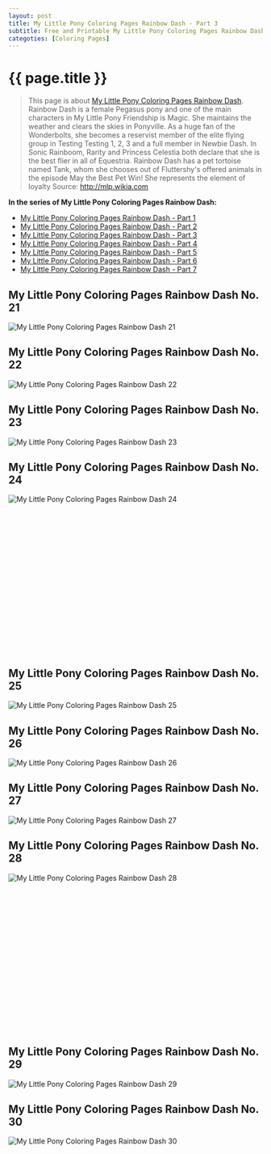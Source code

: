 ```yaml
---
layout: post
title: My Little Pony Coloring Pages Rainbow Dash - Part 3
subtitle: Free and Printable My Little Pony Coloring Pages Rainbow Dash - Part 3
categoties: [Coloring Pages]
---
```

{{ page.title }}
================
> This page is about [My Little Pony Coloring Pages Rainbow Dash](https://hoanghabelle.github.io/). Rainbow Dash is a female Pegasus pony and one of the main characters in My Little Pony Friendship is Magic. She maintains the weather and clears the skies in Ponyville. As a huge fan of the Wonderbolts, she becomes a reservist member of the elite flying group in Testing Testing 1, 2, 3 and a full member in Newbie Dash. In Sonic Rainboom, Rarity and Princess Celestia both declare that she is the best flier in all of Equestria. Rainbow Dash has a pet tortoise named Tank, whom she chooses out of Fluttershy's offered animals in the episode May the Best Pet Win! She represents the element of loyalty Source: http://mlp.wikia.com

**In the series of My Little Pony Coloring Pages Rainbow Dash:**

* [My Little Pony Coloring Pages Rainbow Dash - Part 1](https://hoanghabelle.github.io/2017/11/15/My-Little-Pony-Coloring-Pages-Rainbow-Dash-part-1.html)
* [My Little Pony Coloring Pages Rainbow Dash - Part 2](https://hoanghabelle.github.io/2017/11/15/My-Little-Pony-Coloring-Pages-Rainbow-Dash-part-2.html)
* [My Little Pony Coloring Pages Rainbow Dash - Part 3](https://hoanghabelle.github.io/2017/11/15/My-Little-Pony-Coloring-Pages-Rainbow-Dash-part-3.html)
* [My Little Pony Coloring Pages Rainbow Dash - Part 4](https://hoanghabelle.github.io/2017/11/15/My-Little-Pony-Coloring-Pages-Rainbow-Dash-part-4.html)
* [My Little Pony Coloring Pages Rainbow Dash - Part 5](https://hoanghabelle.github.io/2017/11/15/My-Little-Pony-Coloring-Pages-Rainbow-Dash-part-5.html)
* [My Little Pony Coloring Pages Rainbow Dash - Part 6](https://hoanghabelle.github.io/2017/11/15/My-Little-Pony-Coloring-Pages-Rainbow-Dash-part-6.html)
* [My Little Pony Coloring Pages Rainbow Dash - Part 7](https://hoanghabelle.github.io/2017/11/15/My-Little-Pony-Coloring-Pages-Rainbow-Dash-part-7.html)
## My Little Pony Coloring Pages Rainbow Dash No. 21
![My Little Pony Coloring Pages Rainbow Dash 21](https://hoanghabelle.github.io/img1/My-Little-Pony-Coloring-Pages-Rainbow-Dash%20(21).jpg "My Little Pony Coloring Pages Rainbow Dash 21")

## My Little Pony Coloring Pages Rainbow Dash No. 22
![My Little Pony Coloring Pages Rainbow Dash 22](https://hoanghabelle.github.io/img1/My-Little-Pony-Coloring-Pages-Rainbow-Dash%20(22).jpg "My Little Pony Coloring Pages Rainbow Dash 22")

## My Little Pony Coloring Pages Rainbow Dash No. 23
![My Little Pony Coloring Pages Rainbow Dash 23](https://hoanghabelle.github.io/img1/My-Little-Pony-Coloring-Pages-Rainbow-Dash%20(23).jpg "My Little Pony Coloring Pages Rainbow Dash 23")

## My Little Pony Coloring Pages Rainbow Dash No. 24
![My Little Pony Coloring Pages Rainbow Dash 24](https://hoanghabelle.github.io/img1/My-Little-Pony-Coloring-Pages-Rainbow-Dash%20(24).jpg "My Little Pony Coloring Pages Rainbow Dash 24")

<script async src="//pagead2.googlesyndication.com/pagead/js/adsbygoogle.js"></script><!-- Texxtonly --><ins class="adsbygoogle" style="display:inline-block;width:336px;height:280px" data-ad-client="ca-pub-6753140515841889" data-ad-slot="3207852233"></ins><script>(adsbygoogle = window.adsbygoogle || []).push({}); </script>

## My Little Pony Coloring Pages Rainbow Dash No. 25
![My Little Pony Coloring Pages Rainbow Dash 25](https://hoanghabelle.github.io/img1/My-Little-Pony-Coloring-Pages-Rainbow-Dash%20(25).jpg "My Little Pony Coloring Pages Rainbow Dash 25")

## My Little Pony Coloring Pages Rainbow Dash No. 26
![My Little Pony Coloring Pages Rainbow Dash 26](https://hoanghabelle.github.io/img1/My-Little-Pony-Coloring-Pages-Rainbow-Dash%20(26).jpg "My Little Pony Coloring Pages Rainbow Dash 26")

## My Little Pony Coloring Pages Rainbow Dash No. 27
![My Little Pony Coloring Pages Rainbow Dash 27](https://hoanghabelle.github.io/img1/My-Little-Pony-Coloring-Pages-Rainbow-Dash%20(27).jpg "My Little Pony Coloring Pages Rainbow Dash 27")

## My Little Pony Coloring Pages Rainbow Dash No. 28
![My Little Pony Coloring Pages Rainbow Dash 28](https://hoanghabelle.github.io/img1/My-Little-Pony-Coloring-Pages-Rainbow-Dash%20(28).jpg "My Little Pony Coloring Pages Rainbow Dash 28")

<script async src="//pagead2.googlesyndication.com/pagead/js/adsbygoogle.js"></script><!-- Texxtonly --><ins class="adsbygoogle" style="display:inline-block;width:336px;height:280px" data-ad-client="ca-pub-6753140515841889" data-ad-slot="3207852233"></ins><script>(adsbygoogle = window.adsbygoogle || []).push({}); </script>

## My Little Pony Coloring Pages Rainbow Dash No. 29
![My Little Pony Coloring Pages Rainbow Dash 29](https://hoanghabelle.github.io/img1/My-Little-Pony-Coloring-Pages-Rainbow-Dash%20(29).jpg "My Little Pony Coloring Pages Rainbow Dash 29")

## My Little Pony Coloring Pages Rainbow Dash No. 30
![My Little Pony Coloring Pages Rainbow Dash 30](https://hoanghabelle.github.io/img1/My-Little-Pony-Coloring-Pages-Rainbow-Dash%20(30).jpg "My Little Pony Coloring Pages Rainbow Dash 30")

